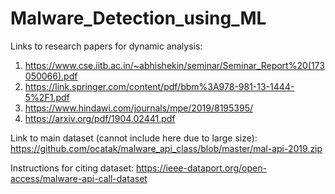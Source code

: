 # Malware_Detection_using_ML

Links to research papers for dynamic analysis:
1. https://www.cse.iitb.ac.in/~abhishekin/seminar/Seminar_Report%20(173050066).pdf
2. https://link.springer.com/content/pdf/bbm%3A978-981-13-1444-5%2F1.pdf
3. https://www.hindawi.com/journals/mpe/2019/8195395/
4. https://arxiv.org/pdf/1904.02441.pdf

Link to main dataset (cannot include here due to large size): https://github.com/ocatak/malware_api_class/blob/master/mal-api-2019.zip

Instructions for citing dataset: https://ieee-dataport.org/open-access/malware-api-call-dataset

